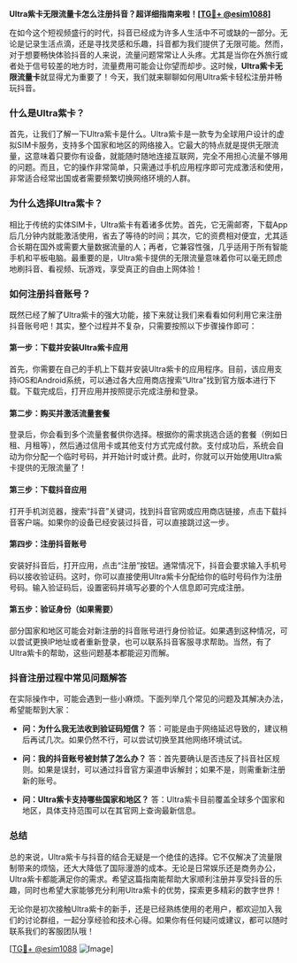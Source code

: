 **Ultra紫卡无限流量卡怎么注册抖音？超详细指南来啦！[[TG💪+ @esim1088](https://t.me/s/esim1088)]**

在如今这个短视频盛行的时代，抖音已经成为许多人生活中不可或缺的一部分。无论是记录生活点滴，还是寻找灵感和乐趣，抖音都为我们提供了无限可能。然而，对于想要畅快体验抖音的人来说，流量问题常常让人头疼。尤其是当你在外旅行或者处于信号较差的地方时，流量费用可能会让你望而却步。这时候，**Ultra紫卡无限流量卡**就显得尤为重要了！今天，我们就来聊聊如何用Ultra紫卡轻松注册并畅玩抖音。

### 什么是Ultra紫卡？

首先，让我们了解一下Ultra紫卡是什么。Ultra紫卡是一款专为全球用户设计的虚拟SIM卡服务，支持多个国家和地区的网络接入。它最大的特点就是提供无限流量，这意味着只要你有设备，就能随时随地连接互联网，完全不用担心流量不够用的问题。而且，它的操作非常简单，只需通过手机应用程序即可完成激活和使用，非常适合经常出国或者需要频繁切换网络环境的人群。

### 为什么选择Ultra紫卡？

相比于传统的实体SIM卡，Ultra紫卡有着诸多优势。首先，它无需邮寄，下载App后几分钟内就能激活使用，省去了等待的时间；其次，它的资费相对便宜，尤其适合长期在国外或需要大量数据流量的人；再者，它兼容性强，几乎适用于所有智能手机和平板电脑。最重要的是，Ultra紫卡提供的无限流量意味着你可以毫无顾虑地刷抖音、看视频、玩游戏，享受真正的自由上网体验！

### 如何注册抖音账号？

既然已经了解了Ultra紫卡的强大功能，接下来就让我们来看看如何利用它来注册抖音账号吧！其实，整个过程并不复杂，只需要按照以下步骤操作即可：

#### 第一步：下载并安装Ultra紫卡应用

首先，你需要在自己的手机上下载并安装Ultra紫卡的应用程序。目前，该应用支持iOS和Android系统，可以通过各大应用商店搜索“Ultra”找到官方版本进行下载。下载完成后，打开应用并按照提示完成注册和登录。

#### 第二步：购买并激活流量套餐

登录后，你会看到多个流量套餐供你选择。根据你的需求挑选合适的套餐（例如日租、月租等），然后通过信用卡或其他支付方式完成付款。支付成功后，系统会自动为你分配一个临时号码，并开始计时或计费。此时，你就可以开始使用Ultra紫卡提供的无限流量了！

#### 第三步：下载抖音应用

打开手机浏览器，搜索“抖音”关键词，找到抖音官网或应用商店链接，点击下载抖音客户端。如果你的设备已经安装过抖音，可以直接跳过这一步。

#### 第四步：注册抖音账号

安装好抖音后，打开应用，点击“注册”按钮。通常情况下，抖音会要求输入手机号码以接收验证码。这时，你可以直接使用Ultra紫卡分配给你的临时号码作为注册号码。输入验证码后，设置密码并填写必要的个人信息即可完成注册。

#### 第五步：验证身份（如果需要）

部分国家和地区可能会对新注册的抖音账号进行身份验证。如果遇到这种情况，可以尝试更换IP地址或者重新登录，也可以联系抖音客服寻求帮助。当然，有了Ultra紫卡的帮助，这些问题基本都能迎刃而解。

### 抖音注册过程中常见问题解答

在实际操作中，可能会遇到一些小麻烦。下面列举几个常见的问题及其解决办法，希望能帮到大家：

- **问：为什么我无法收到验证码短信？**
  答：可能是由于网络延迟导致的，建议稍后再试几次。如果仍然不行，可以尝试切换至其他网络环境试试。

- **问：我的抖音账号被封禁了怎么办？**
  答：首先要确认是否违反了抖音社区规则。如果是误封，可以通过抖音官方渠道申诉解封；如果不是，则需重新注册新的账号。

- **问：Ultra紫卡支持哪些国家和地区？**
  答：Ultra紫卡目前覆盖全球多个国家和地区，具体支持范围可以在其官网上查询最新信息。

### 总结

总的来说，Ultra紫卡与抖音的结合无疑是一个绝佳的选择。它不仅解决了流量限制带来的烦恼，还大大降低了国际漫游的成本。无论是日常娱乐还是商务办公，Ultra紫卡都能满足你的需求。希望这篇指南能帮助大家顺利注册并享受抖音的乐趣，同时也希望大家能够充分利用Ultra紫卡的优势，探索更多精彩的数字世界！

无论你是初次接触Ultra紫卡的新手，还是已经熟练使用的老用户，都欢迎加入我们的讨论群组，一起分享经验和技术心得。如果你有任何疑问或建议，都可以随时联系我们的客服团队哦！

[[TG💪+ @esim1088](https://t.me/s/esim1088) ![Image](https://i.postimg.cc/4NQfJmqS/Snipaste-2025-05-13-00-14-12.png)]